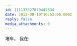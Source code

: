 ```yaml
---
id: 111137527879442834
date: 2012-08-10T10:53:00.000Z
reply: false
media_attachments: 0
---
```


堵车。 我在: ​​​​


